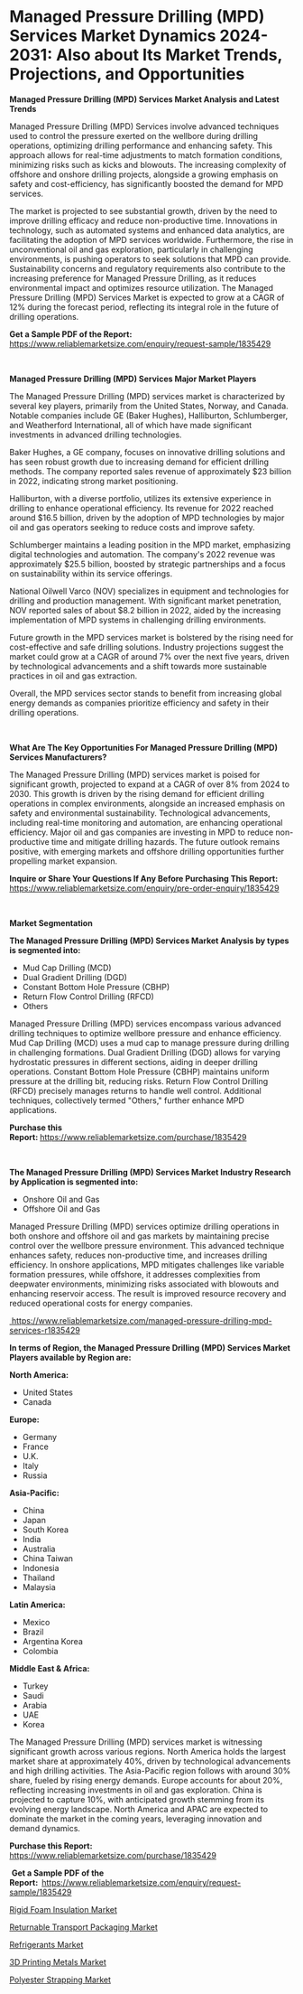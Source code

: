 <p><h1>Managed Pressure Drilling (MPD) Services Market Dynamics 2024-2031: Also about Its Market Trends, Projections, and Opportunities</h1></p><p><strong>Managed Pressure Drilling (MPD) Services Market Analysis and Latest Trends</strong></p>
<p><p>Managed Pressure Drilling (MPD) Services involve advanced techniques used to control the pressure exerted on the wellbore during drilling operations, optimizing drilling performance and enhancing safety. This approach allows for real-time adjustments to match formation conditions, minimizing risks such as kicks and blowouts. The increasing complexity of offshore and onshore drilling projects, alongside a growing emphasis on safety and cost-efficiency, has significantly boosted the demand for MPD services.</p><p>The market is projected to see substantial growth, driven by the need to improve drilling efficacy and reduce non-productive time. Innovations in technology, such as automated systems and enhanced data analytics, are facilitating the adoption of MPD services worldwide. Furthermore, the rise in unconventional oil and gas exploration, particularly in challenging environments, is pushing operators to seek solutions that MPD can provide. Sustainability concerns and regulatory requirements also contribute to the increasing preference for Managed Pressure Drilling, as it reduces environmental impact and optimizes resource utilization. The Managed Pressure Drilling (MPD) Services Market is expected to grow at a CAGR of 12% during the forecast period, reflecting its integral role in the future of drilling operations.</p></p>
<p><strong>Get a Sample PDF of the Report:&nbsp;</strong> <a href="https://www.reliablemarketsize.com/enquiry/request-sample/1835429?utm_campaign=1737&utm_medium=2&utm_source=Github&utm_content=ia&utm_term=16102024&utm_id=managed-pressure-drilling-mpd-services">https://www.reliablemarketsize.com/enquiry/request-sample/1835429</a></p>
<p>&nbsp;</p>
<p><strong>Managed Pressure Drilling (MPD) Services Major Market Players</strong></p>
<p><p>The Managed Pressure Drilling (MPD) services market is characterized by several key players, primarily from the United States, Norway, and Canada. Notable companies include GE (Baker Hughes), Halliburton, Schlumberger, and Weatherford International, all of which have made significant investments in advanced drilling technologies.</p><p>Baker Hughes, a GE company, focuses on innovative drilling solutions and has seen robust growth due to increasing demand for efficient drilling methods. The company reported sales revenue of approximately $23 billion in 2022, indicating strong market positioning.</p><p>Halliburton, with a diverse portfolio, utilizes its extensive experience in drilling to enhance operational efficiency. Its revenue for 2022 reached around $16.5 billion, driven by the adoption of MPD technologies by major oil and gas operators seeking to reduce costs and improve safety.</p><p>Schlumberger maintains a leading position in the MPD market, emphasizing digital technologies and automation. The company's 2022 revenue was approximately $25.5 billion, boosted by strategic partnerships and a focus on sustainability within its service offerings.</p><p>National Oilwell Varco (NOV) specializes in equipment and technologies for drilling and production management. With significant market penetration, NOV reported sales of about $8.2 billion in 2022, aided by the increasing implementation of MPD systems in challenging drilling environments.</p><p>Future growth in the MPD services market is bolstered by the rising need for cost-effective and safe drilling solutions. Industry projections suggest the market could grow at a CAGR of around 7% over the next five years, driven by technological advancements and a shift towards more sustainable practices in oil and gas extraction.</p><p>Overall, the MPD services sector stands to benefit from increasing global energy demands as companies prioritize efficiency and safety in their drilling operations.</p></p>
<p>&nbsp;</p>
<p><strong>What Are The Key Opportunities For Managed Pressure Drilling (MPD) Services Manufacturers?</strong></p>
<p><p>The Managed Pressure Drilling (MPD) services market is poised for significant growth, projected to expand at a CAGR of over 8% from 2024 to 2030. This growth is driven by the rising demand for efficient drilling operations in complex environments, alongside an increased emphasis on safety and environmental sustainability. Technological advancements, including real-time monitoring and automation, are enhancing operational efficiency. Major oil and gas companies are investing in MPD to reduce non-productive time and mitigate drilling hazards. The future outlook remains positive, with emerging markets and offshore drilling opportunities further propelling market expansion.</p></p>
<p><strong>Inquire or Share Your Questions If Any Before Purchasing This Report:</strong> <a href="https://www.reliablemarketsize.com/enquiry/pre-order-enquiry/1835429?utm_campaign=1737&utm_medium=2&utm_source=Github&utm_content=ia&utm_term=16102024&utm_id=managed-pressure-drilling-mpd-services">https://www.reliablemarketsize.com/enquiry/pre-order-enquiry/1835429</a></p>
<p>&nbsp;</p>
<p><strong>Market Segmentation</strong></p>
<p><strong>The Managed Pressure Drilling (MPD) Services Market Analysis by types is segmented into:</strong></p>
<p><ul><li>Mud Cap Drilling (MCD)</li><li>Dual Gradient Drilling (DGD)</li><li>Constant Bottom Hole Pressure (CBHP)</li><li>Return Flow Control Drilling (RFCD)</li><li>Others</li></ul></p>
<p><p>Managed Pressure Drilling (MPD) services encompass various advanced drilling techniques to optimize wellbore pressure and enhance efficiency. Mud Cap Drilling (MCD) uses a mud cap to manage pressure during drilling in challenging formations. Dual Gradient Drilling (DGD) allows for varying hydrostatic pressures in different sections, aiding in deeper drilling operations. Constant Bottom Hole Pressure (CBHP) maintains uniform pressure at the drilling bit, reducing risks. Return Flow Control Drilling (RFCD) precisely manages returns to handle well control. Additional techniques, collectively termed "Others," further enhance MPD applications.</p></p>
<p><strong>Purchase this Report:&nbsp;</strong><a href="https://www.reliablemarketsize.com/purchase/1835429?utm_campaign=1737&utm_medium=2&utm_source=Github&utm_content=ia&utm_term=16102024&utm_id=managed-pressure-drilling-mpd-services">https://www.reliablemarketsize.com/purchase/1835429</a></p>
<p>&nbsp;</p>
<p><strong>The Managed Pressure Drilling (MPD) Services Market Industry Research by Application is segmented into:</strong></p>
<p><ul><li>Onshore Oil and Gas</li><li>Offshore Oil and Gas</li></ul></p>
<p><p>Managed Pressure Drilling (MPD) services optimize drilling operations in both onshore and offshore oil and gas markets by maintaining precise control over the wellbore pressure environment. This advanced technique enhances safety, reduces non-productive time, and increases drilling efficiency. In onshore applications, MPD mitigates challenges like variable formation pressures, while offshore, it addresses complexities from deepwater environments, minimizing risks associated with blowouts and enhancing reservoir access. The result is improved resource recovery and reduced operational costs for energy companies.</p></p>
<p><a href="https://www.reliablemarketsize.com/managed-pressure-drilling-mpd-services-r1835429?utm_campaign=1737&utm_medium=2&utm_source=Github&utm_content=ia&utm_term=16102024&utm_id=managed-pressure-drilling-mpd-services">&nbsp;https://www.reliablemarketsize.com/managed-pressure-drilling-mpd-services-r1835429</a></p>
<p><strong>In terms of Region, the Managed Pressure Drilling (MPD) Services Market Players available by Region are:</strong></p>
<p>
    <p> <strong> North America: </strong>
        <ul>
            <li>United States</li>
            <li>Canada</li>
        </ul>
        </p> 
    <p> <strong> Europe: </strong>
        <ul>
            <li>Germany</li>
            <li>France</li>
            <li>U.K.</li>
            <li>Italy</li>
            <li>Russia</li>
        </ul>
        </p> 
    <p> <strong> Asia-Pacific: </strong>
        <ul>
            <li>China</li>
            <li>Japan</li>
            <li>South Korea</li>
            <li>India</li>
            <li>Australia</li>
            <li>China Taiwan</li>
            <li>Indonesia</li>
            <li>Thailand</li>
            <li>Malaysia</li>
        </ul>
        </p> 
    <p> <strong> Latin America: </strong>
        <ul>
            <li>Mexico</li>
            <li>Brazil</li>
            <li>Argentina Korea</li>
            <li>Colombia</li>
        </ul>
        </p> 
    <p> <strong> Middle East & Africa: </strong>
        <ul>
            <li>Turkey</li>
            <li>Saudi</li>
            <li>Arabia</li>
            <li>UAE</li>
            <li>Korea</li>
        </ul>
    </p>
    </p>
<p><p>The Managed Pressure Drilling (MPD) services market is witnessing significant growth across various regions. North America holds the largest market share at approximately 40%, driven by technological advancements and high drilling activities. The Asia-Pacific region follows with around 30% share, fueled by rising energy demands. Europe accounts for about 20%, reflecting increasing investments in oil and gas exploration. China is projected to capture 10%, with anticipated growth stemming from its evolving energy landscape. North America and APAC are expected to dominate the market in the coming years, leveraging innovation and demand dynamics.</p></p>
<p><strong>Purchase this Report: </strong><a href="https://www.reliablemarketsize.com/purchase/1835429?utm_campaign=1737&utm_medium=2&utm_source=Github&utm_content=ia&utm_term=16102024&utm_id=managed-pressure-drilling-mpd-services">https://www.reliablemarketsize.com/purchase/1835429</a></p>
<p>&nbsp;<strong>Get a Sample PDF of the Report:&nbsp;&nbsp;</strong><a href="https://www.reliablemarketsize.com/enquiry/request-sample/1835429?utm_campaign=1737&utm_medium=2&utm_source=Github&utm_content=ia&utm_term=16102024&utm_id=managed-pressure-drilling-mpd-services">https://www.reliablemarketsize.com/enquiry/request-sample/1835429</a></p>
<p><strong></strong></p>
<p><p><a href="https://www.linkedin.com/pulse/global-rigid-foam-insulation-industry-analysis-share-growth-xyubc?utm_campaign=1737&utm_medium=2&utm_source=Github&utm_content=ia&utm_term=16102024&utm_id=managed-pressure-drilling-mpd-services">Rigid Foam Insulation Market</a></p><p><a href="https://www.linkedin.com/pulse/global-returnable-transport-packaging-market-trends-forecasts-rhfrc?utm_campaign=1737&utm_medium=2&utm_source=Github&utm_content=ia&utm_term=16102024&utm_id=managed-pressure-drilling-mpd-services">Returnable Transport Packaging Market</a></p><p><a href="https://www.linkedin.com/pulse/emerging-opportunities-challenges-global-refrigerants-market-m16yc?utm_campaign=1737&utm_medium=2&utm_source=Github&utm_content=ia&utm_term=16102024&utm_id=managed-pressure-drilling-mpd-services">Refrigerants Market</a></p><p><a href="https://www.linkedin.com/pulse/3d-printing-metals-market-outlook-current-assessment-future-daoic?utm_campaign=1737&utm_medium=2&utm_source=Github&utm_content=ia&utm_term=16102024&utm_id=managed-pressure-drilling-mpd-services">3D Printing Metals Market</a></p><p><a href="https://www.linkedin.com/pulse/evolution-polyester-strapping-market-key-shifts-from-2024-2031-bc6kc?utm_campaign=1737&utm_medium=2&utm_source=Github&utm_content=ia&utm_term=16102024&utm_id=managed-pressure-drilling-mpd-services">Polyester Strapping Market</a></p></p>